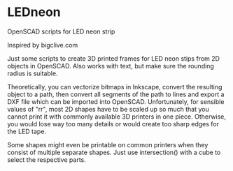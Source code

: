 # LEDneon
OpenSCAD scripts for LED neon strip

Inspired by bigclive.com

Just some scripts to create 3D printed frames for LED neon stips from 2D objects in OpenSCAD.
Also works with text, but make sure the rounding radius is suitable.

Theoretically, you can vectorize bitmaps in Inkscape, convert the resulting object to a path, then convert all segments of the path to lines and export a DXF file which can be imported into OpenSCAD. Unfortunately, for sensible values of "rr", most 2D shapes have to be scaled up so much that you cannot print it with commonly available 3D printers in one piece. Otherwise, you would lose way too many details or would create too sharp edges for the LED tape.

Some shapes might even be printable on common printers when they consist of multiple separate shapes. Just use intersection() with a cube to select the respective parts.
